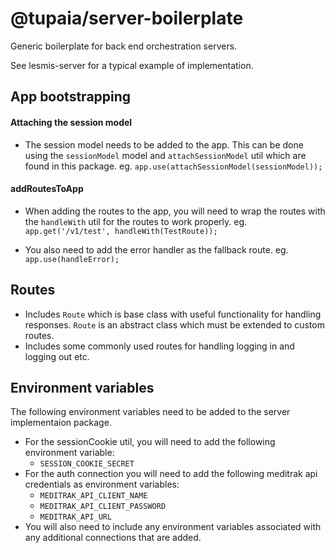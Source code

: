 # @tupaia/server-boilerplate

Generic boilerplate for back end orchestration servers.

See lesmis-server for a typical example of implementation.

## App bootstrapping

#### Attaching the session model
- The session model needs to be added to the app. This can be done using the `sessionModel` model and `attachSessionModel` util which are found in this package.
eg. `app.use(attachSessionModel(sessionModel));`
 
#### addRoutesToApp
- When adding the routes to the app, you will need to wrap the routes with the `handleWith` util for the routes to work properly.
eg. `app.get('/v1/test', handleWith(TestRoute));`

- You also need to add the error handler as the fallback route.
eg. `app.use(handleError);`

## Routes
- Includes `Route` which is base class with useful functionality for handling responses. `Route` is an abstract class which must be extended to custom routes.
- Includes some commonly used routes for handling logging in and logging out etc.

## Environment variables
The following environment variables need to be added to the server implementaion package.

- For the sessionCookie util, you will need to add the following environment variable:
    - `SESSION_COOKIE_SECRET`
- For the auth connection you will need to add the following meditrak api credentials as environment variables:
    - `MEDITRAK_API_CLIENT_NAME`
    - `MEDITRAK_API_CLIENT_PASSWORD`
    - `MEDITRAK_API_URL`
- You will also need to include any environment variables associated with any additional connections that are added. 